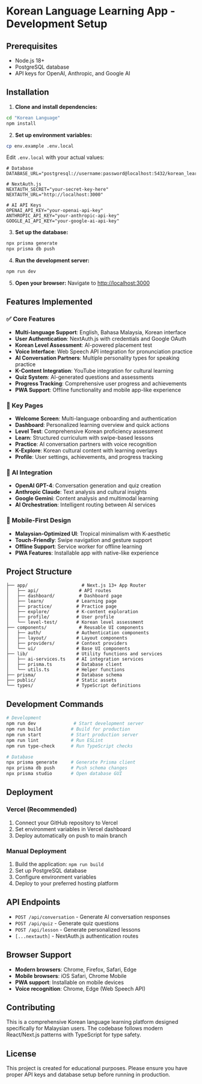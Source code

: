 # Korean Language Learning App - Development Setup

## Prerequisites
- Node.js 18+ 
- PostgreSQL database
- API keys for OpenAI, Anthropic, and Google AI

## Installation

1. **Clone and install dependencies:**
```bash
cd "Korean Language"
npm install
```

2. **Set up environment variables:**
```bash
cp env.example .env.local
```

Edit `.env.local` with your actual values:
```env
# Database
DATABASE_URL="postgresql://username:password@localhost:5432/korean_learning_db"

# NextAuth.js
NEXTAUTH_SECRET="your-secret-key-here"
NEXTAUTH_URL="http://localhost:3000"

# AI API Keys
OPENAI_API_KEY="your-openai-api-key"
ANTHROPIC_API_KEY="your-anthropic-api-key"
GOOGLE_AI_API_KEY="your-google-ai-api-key"
```

3. **Set up the database:**
```bash
npx prisma generate
npx prisma db push
```

4. **Run the development server:**
```bash
npm run dev
```

5. **Open your browser:**
Navigate to [http://localhost:3000](http://localhost:3000)

## Features Implemented

### ✅ Core Features
- **Multi-language Support**: English, Bahasa Malaysia, Korean interface
- **User Authentication**: NextAuth.js with credentials and Google OAuth
- **Korean Level Assessment**: AI-powered placement test
- **Voice Interface**: Web Speech API integration for pronunciation practice
- **AI Conversation Partners**: Multiple personality types for speaking practice
- **K-Content Integration**: YouTube integration for cultural learning
- **Quiz System**: AI-generated questions and assessments
- **Progress Tracking**: Comprehensive user progress and achievements
- **PWA Support**: Offline functionality and mobile app-like experience

### 🎯 Key Pages
- **Welcome Screen**: Multi-language onboarding and authentication
- **Dashboard**: Personalized learning overview and quick actions
- **Level Test**: Comprehensive Korean proficiency assessment
- **Learn**: Structured curriculum with swipe-based lessons
- **Practice**: AI conversation partners with voice recognition
- **K-Explore**: Korean cultural content with learning overlays
- **Profile**: User settings, achievements, and progress tracking

### 🤖 AI Integration
- **OpenAI GPT-4**: Conversation generation and quiz creation
- **Anthropic Claude**: Text analysis and cultural insights
- **Google Gemini**: Content analysis and multimodal learning
- **AI Orchestration**: Intelligent routing between AI services

### 📱 Mobile-First Design
- **Malaysian-Optimized UI**: Tropical minimalism with K-aesthetic
- **Touch-Friendly**: Swipe navigation and gesture support
- **Offline Support**: Service worker for offline learning
- **PWA Features**: Installable app with native-like experience

## Project Structure

```
├── app/                    # Next.js 13+ App Router
│   ├── api/               # API routes
│   ├── dashboard/         # Dashboard page
│   ├── learn/            # Learning page
│   ├── practice/         # Practice page
│   ├── explore/          # K-content exploration
│   ├── profile/          # User profile
│   └── level-test/       # Korean level assessment
├── components/            # Reusable UI components
│   ├── auth/             # Authentication components
│   ├── layout/           # Layout components
│   ├── providers/        # Context providers
│   └── ui/               # Base UI components
├── lib/                  # Utility functions and services
│   ├── ai-services.ts    # AI integration services
│   ├── prisma.ts         # Database client
│   └── utils.ts          # Helper functions
├── prisma/               # Database schema
├── public/               # Static assets
└── types/                # TypeScript definitions
```

## Development Commands

```bash
# Development
npm run dev              # Start development server
npm run build           # Build for production
npm run start           # Start production server
npm run lint            # Run ESLint
npm run type-check      # Run TypeScript checks

# Database
npx prisma generate     # Generate Prisma client
npx prisma db push      # Push schema changes
npx prisma studio       # Open database GUI
```

## Deployment

### Vercel (Recommended)
1. Connect your GitHub repository to Vercel
2. Set environment variables in Vercel dashboard
3. Deploy automatically on push to main branch

### Manual Deployment
1. Build the application: `npm run build`
2. Set up PostgreSQL database
3. Configure environment variables
4. Deploy to your preferred hosting platform

## API Endpoints

- `POST /api/conversation` - Generate AI conversation responses
- `POST /api/quiz` - Generate quiz questions
- `POST /api/lesson` - Generate personalized lessons
- `[...nextauth]` - NextAuth.js authentication routes

## Browser Support

- **Modern browsers**: Chrome, Firefox, Safari, Edge
- **Mobile browsers**: iOS Safari, Chrome Mobile
- **PWA support**: Installable on mobile devices
- **Voice recognition**: Chrome, Edge (Web Speech API)

## Contributing

This is a comprehensive Korean language learning platform designed specifically for Malaysian users. The codebase follows modern React/Next.js patterns with TypeScript for type safety.

## License

This project is created for educational purposes. Please ensure you have proper API keys and database setup before running in production.
